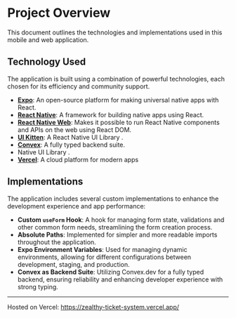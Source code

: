 # Project Overview

This document outlines the technologies and implementations used in this mobile and web application.

## Technology Used

The application is built using a combination of powerful technologies, each chosen for its efficiency and community support.

- **[Expo](https://expo.dev/)**: An open-source platform for making universal native apps with React.
- **[React Native](https://reactnative.dev/)**: A framework for building native apps using React.
- **[React Native Web](https://necolas.github.io/react-native-web/)**: Makes it possible to run React Native components and APIs on the web using React DOM.
- **[UI Kitten](https://akveo.github.io/react-native-ui-kitten/)**: A React Native UI Library .
- **[Convex](https://www.convex.dev/)**: A fully typed backend suite.
- Native UI Library .
- **[Vercel](https://vercel.com/)**: A cloud platform for modern apps

## Implementations

The application includes several custom implementations to enhance the development experience and app performance:

- **Custom `useForm` Hook**: A hook for managing form state, validations and other common form needs, streamlining the form creation process.
- **Absolute Paths**: Implemented for simpler and more readable imports throughout the application.
- **Expo Environment Variables**: Used for managing dynamic environments, allowing for different configurations between development, staging, and production.
- **Convex as Backend Suite**: Utilizing Convex.dev for a fully typed backend, ensuring reliability and enhancing developer experience with strong typing.

---

Hosted on Vercel:
https://zealthy-ticket-system.vercel.app/
